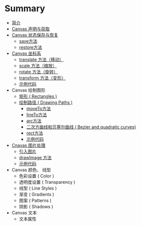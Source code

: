 # Summary

* [简介](README.md)
* [Canvas 声明与获取](chapter1_canvas_sheng_ming_yu_huo_qu.md)
* [Canvas 状态保存与恢复](chapter2_canvas_zhuang_tai_bao_cun_yu_hui_fu.md)
   * [save方法](chapter2_save_func.md)
   * [restore方法](chapter2_restore_func.md)
* [Canvas 坐标系](chapter3_canvas_zuo_biao_xi.md)
   * [translate 方法（移动）](chapter3_translate_func.md)
   * [scale 方法（缩放）](chapter3_scale_func.md)
   * [rotate 方法（旋转）](chapter3_rotate_func.md)
   * [transform 方法（变形）](chapter3_transform_func.md)
   * [示例代码](chapter3_zuo_biao_xi_shi_li_dai_ma.md)
* Canvas 绘制图形
   * [矩形 ( Rectangles )](chapter4_rectangles.md)
   * [绘制路径 ( Drawing Paths )](chapter4_drawing_path.md)
       * [moveTo方法](chapter4_moveto_func.md)
       * [lineTo方法](chapter4_lineto_func.md)
       * [arc方法](chapter4_arc_func.md)
       * [二次方曲线和贝塞尔曲线 ( Bezier and quadratic curves)](chapter4_bezier_and_quadratic_curves.md)
       * [rect方法](chapter4_rect_func.md)
       * [示例代码](chapter4_demo.md)
* [Cnavas 图片处理](chapter5_cnavas_tu_pian_chu_li.md)
   * [引入图片](chapter5_import_image.md)
   * [drawImage 方法](chapter5_drawimage.md)
   * [示例代码](chapter5_demo.md)
* Canvas 颜色、 线型
   * 色彩设置 ( Color )
   * 透明度设置 ( Transparency )
   * 线型 ( Line Styles )
   * 渐变 ( Gradients )
   * 图案 ( Patterns )
   * 阴影 ( Shadows )
* Canvas 文本
   * 文本属性


